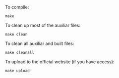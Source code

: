 To compile:

    make

To clean up most of the auxiliar files:

    make clean

To clean all auxiliar and built files:

    make cleanall

To upload to the official website (if you have access):

    make upload


